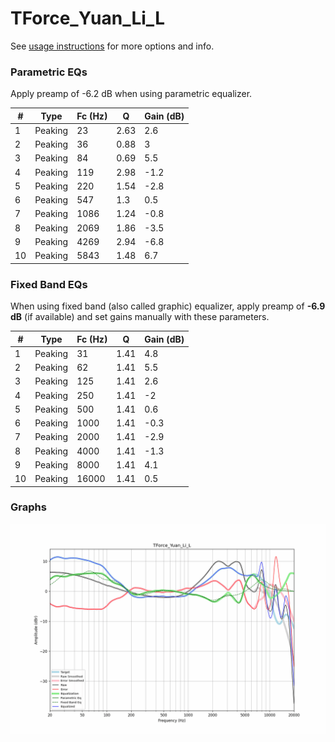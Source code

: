 # TForce_Yuan_Li_L
See [usage instructions](https://github.com/jaakkopasanen/AutoEq#usage) for more options and info.

### Parametric EQs
Apply preamp of -6.2 dB when using parametric equalizer.

|   # | Type    |   Fc (Hz) |    Q |   Gain (dB) |
|-----|---------|-----------|------|-------------|
|   1 | Peaking |        23 | 2.63 |         2.6 |
|   2 | Peaking |        36 | 0.88 |         3   |
|   3 | Peaking |        84 | 0.69 |         5.5 |
|   4 | Peaking |       119 | 2.98 |        -1.2 |
|   5 | Peaking |       220 | 1.54 |        -2.8 |
|   6 | Peaking |       547 | 1.3  |         0.5 |
|   7 | Peaking |      1086 | 1.24 |        -0.8 |
|   8 | Peaking |      2069 | 1.86 |        -3.5 |
|   9 | Peaking |      4269 | 2.94 |        -6.8 |
|  10 | Peaking |      5843 | 1.48 |         6.7 |

### Fixed Band EQs
When using fixed band (also called graphic) equalizer, apply preamp of **-6.9 dB** (if available) and set gains manually with these parameters.

|   # | Type    |   Fc (Hz) |    Q |   Gain (dB) |
|-----|---------|-----------|------|-------------|
|   1 | Peaking |        31 | 1.41 |         4.8 |
|   2 | Peaking |        62 | 1.41 |         5.5 |
|   3 | Peaking |       125 | 1.41 |         2.6 |
|   4 | Peaking |       250 | 1.41 |        -2   |
|   5 | Peaking |       500 | 1.41 |         0.6 |
|   6 | Peaking |      1000 | 1.41 |        -0.3 |
|   7 | Peaking |      2000 | 1.41 |        -2.9 |
|   8 | Peaking |      4000 | 1.41 |        -1.3 |
|   9 | Peaking |      8000 | 1.41 |         4.1 |
|  10 | Peaking |     16000 | 1.41 |         0.5 |

### Graphs
![](./TForce_Yuan_Li_L.png)
